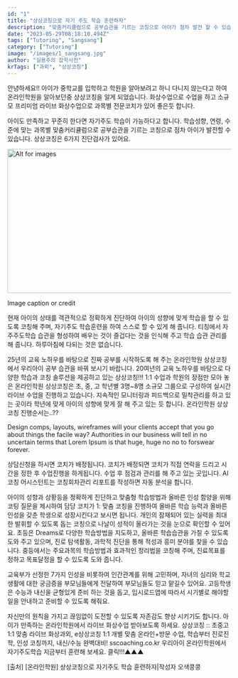 ```yaml
---
id: "1"
title: "상상코칭으로 자기 주도 학습 훈련하자"
description: "맞춤커리큘럼으로 공부습관을 기르는 코칭으로 아이가 점차 발전 할 수 있습니다."
date: "2023-05-29T08:18:10.494Z"
tags: ["Tutoring", "Sangsang"]
category: ["Tutoring"]
image: "/images/1_sangsang.jpg"
author: "실용주의 잡학사전"
krTags: ["과외", "상상코칭"]
---
```


<p className="mb-3 font-light text-gray-500 dark:text-gray-400 first-line:uppercase first-line:tracking-widest first-letter:text-7xl first-letter:font-bold first-letter:text-gray-900 dark:first-letter:text-gray-100 first-letter:mr-3 first-letter:float-left">
안녕하세요!!
아이가 중학교를 입학하고 ​
학원을 알아보려고 하니 다니지 않는다고 하여 ​
온라인학원을 알아보던중 ​
상상코칭을 알게 되었습니다.
화상수업으로 수업을 하고 소규모 프리미엄 라이브 ​
화상수업으로 과목별 전문코치가 있어 좋은듯 합니다.
</p>
<p className="font-light text-gray-500 dark:text-gray-400">
아이도 만족하고 꾸준히 한다면 ​
자기주도 학습이 가능하다고 합니다.
학습성향, 연령, 수준에 맞는 과목별 ​
맞춤커리큘럼으로 공부습관을 기르는 코칭으로 ​
점차 아이가 발전할 수 있습니다.
상상코칭은 6가지 진단검사가 있어요.
</p>
<div className="py-3.5 text-left font-normal rounded-bl-[10px] rounded-br-[10px] bg-[rgba(235,242,254,1)] text-[rgba(35,46,82,1)]">
  <img
      height="324px"
      width="1424px"
      className="cover"
      alt="Alt for images"
      src="https://source.unsplash.com/random/100x100"
  />
  <p className="text-xs leading-normal text-center uppercase">
      Image caption or credit
  </p>
</div>
<p className="mb-3 font-light text-gray-500 dark:text-gray-400">
현재 아이의 상태를 객관적으로 정확하게 진단하여 ​
아이의 성향에 맞게 학습을 할 수 있도록 코칭해 주며, ​
자기주도 학습훈련을 하여 ​
스스로 할 수 있게 해 줍니다.
티칭에서 자주주도학습 습관을 형성하여 ​
배우는 것이 즐겁다는 것을 인식해 주고 ​
학습 습관 관리를 해 줍니다.
하루아침에 다되는 것은 없습니다.
</p>
<p className="mb-3 font-light text-gray-500 dark:text-gray-400">
25년의 교육 노하우를 바탕으로 진짜 공부를 시작하도록 해 주는 ​
온라인학원 상상코칭에서 ​
우리아이 공부 습관을 바꿔 보시기 바랍니다.
20여년의 교육 노하우를 바탕으로 ​
다양한 학습과 코칭 솔루션을 제공하고 있는 상상코칭!!!
1:1 수업과 학원의 장점만 모아 놓은 ​
온라인학원 상상코칭은 ​
초, 중, 고 학년별 3명~8명 소규모 그룹으로 구성하여 ​
실시간 라이브 수업을 진행하고 있습니다.
지속적인 모니터링과 피드백으로 ​
밀착관리를 하고 있는 곳이라 ​
학년에 맞게 아이의 성향에 맞게 잘 해 주고 있는 듯 합니다.
온라인학원 상상코칭 진행순서는..??
</p>
<div className="gap-2.5 p-4 border-t-4 border-blue-500  rounded-lg text-left font-medium drop-shadow-lg bg-[rgba(235,242,254,1)] text-[rgba(35,46,82,1)]">
  <p className="p-2 text-[22px]">
    Design comps, layouts, wireframes will your clients accept that you go about things the facile way? Authorities in our business will tell in no uncertain terms that Lorem Ipsum is that huge, huge no no to forswear forever.
  </p>
</div>
<p className="mb-3 font-light text-gray-500 dark:text-gray-400">
상담신청을 하시면 코치가 배정됩니다.
코치가 배정되면 코치가 직접 연락을 드리고 시간을 정한 후 ​
수업진행을 하게됩니다.
수업 후 점검과 관리를 해 주고 있는 곳입니다.
AI코칭 어시스턴트는 ​
코칭회차관리 리포트를 작성하면 자동 분석을 합니다.
</p>
<p className="mb-3 font-light text-gray-500 dark:text-gray-400">
아이의 성향과 상황등을 정확하게 진단하고 ​
맞춤형 학습방법과 올바른 인성 함양을 위해 ​
코팅 질문을 제시하여 담당 코치가 ​
1: 맞춤 코칭을 진행하여 올바른 학습 능력과 ​
올바른 인성을 갖춘 학생으로 성장시킨다고 보시면 됩니다.
개인의 잠재되어 있는 실력을 ​
최대한 발휘할 수 있도록 돕는 코칭으로 ​
나날이 성적이 올라가는 것을 눈으로 확인할 수 있어요.
초등은 Dreams로 ​
다양한 학습방법을 지도하고, 올바른 학습습관을 가질 수 있도록 ​
도와 주고 있으며, 진로 탐색활동, ​
과학적 진단을 통해 적성과 흥미 분야를 찾을 수 있습니다.
중등에서는 주요과목의 학습방법과 효과적인 정리법을 코칭해 주며, ​
진료목표를 정하고 목표달정을 할 수 있도록 도와 줍니다.
</p>
<p className="mb-3 font-light text-gray-500 dark:text-gray-400">
교육부가 선정한 7가지 인성을 비롯하여 인간관계를 위해 고민하며, ​
자녀의 심리와 학교생활에 대한 궁금증을 부모님들에게 전달하여 ​
부모님들도 믿고 맡길수 있어요.
고등학생은 수능과 내신을 균형있게 준비 하는 것을 돕고, ​
입시로드앱에 따라서 시기별로 해야할 일을 안내하고 준비할 수 있도록 해줘요.
</p>
<p className="mb-3 font-light text-gray-500 dark:text-gray-400">
자신만의 원칙을 가지고 끊임없이 도전할 수 있도록 ​
자존감도 향상 시키기도 합니다.
아이가 만족하는 온라인학원에서 ​
라이브 화상수업 받아보도록 하세요.
상상코칭 :: 초중고 1:1 맞춤 라이브 화상과외, e상상코칭 1:1 개별 맞춤 온라인+방문 수업, 학습부터 진로진학, 인성 코칭까지, 내신/수능 완벽대비!
sscoaching.co.kr 우리아이 온라인학원에서 자기주도학습 지금부터 훈련해 보세요. 클릭!!!▲▲▲ ​
​</p>
<p className="mb-3 font-light text-gray-500 dark:text-gray-400">
[출처] [온라인학원] 상상코칭으로 자기주도 학습 훈련하자|작성자 오색콩콩
</p>
